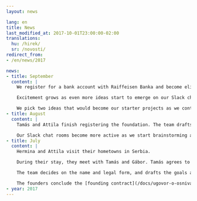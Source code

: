 ```yaml
---
layout: news

lang: en
title: News
last_modified_at: 2017-10-01T23:00:00-02:00
translations:
  hu: /hirek/
  sr: /novosti/
redirect_from:
- /en/news/2017

news:
- title: September
  content: |
    We register for a bank account with Raiffeisen Banka and become eligible for receiving donations. We submit our initial tax declaration. Wecomplete the vetting process and become qualified to use Benevity’s gift matching platform.

    Excitement grows as even more ideas start to emerge on our Slack channel. Hermina starts drafting an overall business plan for the foundation. Content starts to appear on our website.

    We pick two ideas that would become our starter projects as we continue to develop them.
- title: August
  content: |
    Tamás and Attila finish registering the foundation. The team drafts the logo and the stamp, deploys the very first version of the website, and starts the charity vetting process with TechSoup and Benevity. We enter into a bookkeeping agreement with Prima Nota.

    Our Slack chat rooms become more active as we start brainstorming about possible projects.
- title: July
  content: |
    Hermina and Attila visit their hometowns in Serbia.

    During their stay, they meet with Tamás and Gábor. Tamás agrees to join the team as the administrator and legal representative of the foundation. Gábor joines as the third board member.

    The team decides on the name and legal form, and drafts the goals and potential activities of the organisation.

    The founders conclude the [founding contract](/docs/ugovor-o-osnivanju.pdf), construct the [statute](/docs/statut.pdf) and the rest of the foundind documents, and request registration in the registry of business entities.
- year: 2017
---
```

